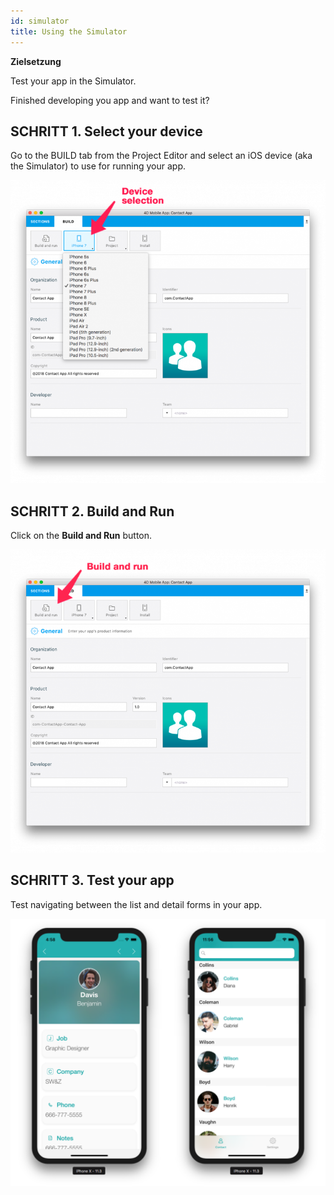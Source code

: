 ```yaml
---
id: simulator
title: Using the Simulator
---
```

<div class = "objectives"> 

**Zielsetzung**

Test your app in the Simulator.</div> 

Finished developing you app and want to test it?

## SCHRITT 1. Select your device

Go to the BUILD tab from the Project Editor and select an iOS device (aka the Simulator) to use for running your app.

![Device selection](assets/test-build/device-selection-4D-for-ios.png)

## SCHRITT 2. Build and Run

Click on the **Build and Run** button.

![Build and Run](assets/test-build/build-and-run-4D-for-iOS.png)

## SCHRITT 3. Test your app

Test navigating between the list and detail forms in your app.

![Test in Simulator](assets/test-build/simulator-forms-4D-for-iOS.png)